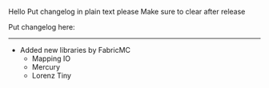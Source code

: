 Hello
Put changelog in plain text please
Make sure to clear after release

Put changelog here:

-----------------
- Added new libraries by FabricMC
    - Mapping IO
    - Mercury
    - Lorenz Tiny